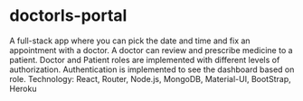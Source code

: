 # doctorls-portal
 A full-stack app where you can pick the date and time and fix an appointment with a doctor. A doctor can review and prescribe medicine to a patient. Doctor and Patient roles are implemented with different levels of authorization. Authentication is implemented to see the dashboard based on role.
Technology:  React, Router, Node.js, MongoDB, Material-UI, BootStrap, Heroku
